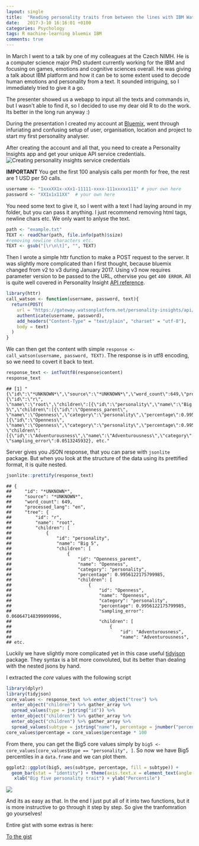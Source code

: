 ```yaml
---
layout: single
title:  "Reading personality traits from between the lines with IBM Watson"
date:   2017-3-10 16:16:01 +0100
categories: Psychology
tags: R machine-learning bluemix IBM
comments: true
---
```

In March I went to a talk by one of my colleagues at the Czech NIMH. He is a computer science major PhD student currently working for the IBM and focusing on games, emotions and cognitive sciences overall. He was giving a talk about IBM platform and how it can be to some extent used to decode human emotions and personality from a text. It sounded intriguing, so I immediately tried to give it a go.

The presenter showed us a webapp to input all the texts and commands in, but I wasn't able to find it, so I decided to use my dear old R to do the work. Its better in the long run anyway :)

During the presentation I created my account at [Bluemix](https://console.ng.bluemix.net/dashboard/apps/), went through infuriating and confusing setup of user, organisation, location and project to start my first personality analyser. 

After creating the account and all that, you need to create a Personality Insights app and get your unique API service credentials.
![Creating personality insights service credentials]({{site.baseurl}}/assets/img/2017/bluemix-dashboard.png)

**IMPORTANT** You get the first 100 analysis calls per month for free, the rest are 1 USD per 50 calls.

``` r
username <- "1xxxXX1x-xXx1-11111-xxxx-111xxxxx111" # your own here 
password <- "XX1x1x11XX"  # your own here 
```

You need some text to give it, so I went with a text I had laying around in my folder, but you can pass it anything. I just recommend removing html tags, newline chars etc. We only want to anlyse the text.

``` r
path <- "example.txt"
TEXT <- readChar(path, file.info(path)$size)
#removing newline characters etc.
TEXT <- gsub("[\r\n\t]", "", TEXT)
```

Then I wrote a simple httr function to make a POST request to the server. It was slightly more complicated than I first thought, because bluemix changed from v2 to v3 during January 2017. Using v3 now requires parameter version to be passed to the URL, othervise you get `400 ERROR`. All is quite well covered in Personality Insight [API reference](https://www.ibm.com/watson/developercloud/personality-insights/api/v3/?curl#profile).

``` r
library(httr)
call_watson <- function(username, password, text){
  return(POST(
    url = "https://gateway.watsonplatform.net/personality-insights/api/v3/profile?version=2016-10-20",
    authenticate(username, password),
    add_headers("Content-Type" = "text/plain", "charset" = "utf-8"),
    body = text)
  )
}
```

We can then get the content with simple `response <- call_watson(username, password, TEXT)`. The response is in utf8 encoding, so we need to covert it back to text.

``` r
response_text <- intToUtf8(response$content)
response_text
```
    ## [1] "{\"id\":\"*UNKNOWN*\",\"source\":\"*UNKNOWN*\",\"word_count\":649,\"processed_lang\":\"en\",\"tree\":{\"id\":\"r\",
    \"name\":\"root\",\"children\":[{\"id\":\"personality\",\"name\":\"Big 5\",\"children\":[{\"id\":\"Openness_parent\",
    \"name\":\"Openness\",\"category\":\"personality\",\"percentage\":0.9956122175799985,\"children\":[{\"id\":\"Openness\",
    \"name\":\"Openness\",\"category\":\"personality\",\"percentage\":0.9956122175799985,\"sampling_error\":0.060647148399999996,
    \"children\":[{\"id\":\"Adventurousness\",\"name\":\"Adventurousness\",\"category\":\"personality\",\"percentage\":0.5327229012181444,
    \"sampling_error\":0.0513245932}, etc."

Server gives you JSON response, that you can parse with `jsonlite` package. But when you look at the structure of the data using its prettified format, it is quite nested.

``` r
jsonlite::prettify(response_text)
```
    ## {
    ##     "id": "*UNKNOWN*",
    ##     "source": "*UNKNOWN*",
    ##     "word_count": 649,
    ##     "processed_lang": "en",
    ##     "tree": {
    ##         "id": "r",
    ##         "name": "root",
    ##         "children": [
    ##             {
    ##                 "id": "personality",
    ##                 "name": "Big 5",
    ##                 "children": [
    ##                     {
    ##                         "id": "Openness_parent",
    ##                         "name": "Openness",
    ##                         "category": "personality",
    ##                         "percentage": 0.9956122175799985,
    ##                         "children": [
    ##                             {
    ##                                 "id": "Openness",
    ##                                 "name": "Openness",
    ##                                 "category": "personality",
    ##                                 "percentage": 0.9956122175799985,
    ##                                 "sampling_error": 0.060647148399999996,
    ##                                 "children": [
    ##                                     {
    ##                                         "id": "Adventurousness",
    ##                                         "name": "Adventurousness",
    ## etc.

Luckily we have slightly more complicated yet in this case useful [tidyjson](https://cran.r-project.org/web/packages/tidyjson/vignettes/introduction-to-tidyjson.html) package. They syntax is a bit more convoluted, but its better than dealing with the nested jsons by hand.

I extracted the *core* values with the following script

``` r
library(dplyr)
library(tidyjson)
core_values <- response_text %>% enter_object("tree") %>% 
  enter_object("children") %>% gather_array %>%
  spread_values(type = jstring("id")) %>%
  enter_object("children") %>% gather_array %>%
  enter_object("children") %>% gather_array %>%
  spread_values(subtype = jstring("name"), percentage = jnumber("percentage"))
core_values$percentage = core_values$percentage * 100
```

From there, you can get the Big5 core values simply by `big5 <- core_values[core_values$type == "personality", ]`. So now we have Big5 percentiles in a `data.frame` and we can plot them.

``` r
ggplot2::ggplot(big5, aes(subtype, percentage, fill = subtype)) + 
  geom_bar(stat = "identity") + theme(axis.text.x = element_text(angle = 45, hjust = 1), legend.position = "none") + 
   xlab("Big five personality trait") + ylab("Percentile")
```

![]({{site.baseurl}}/assets/fig/watson-big5.png)<!-- -->

And its as easy as that. In the end I just put all of it into two functions, but it is more instructive to go through it step by step. So give the tranfomration go yourselves!

Entire gist with some extras is here:

[To the gist](https://gist.github.com/hejtmy/62b6a4d15a1d03a79c436255d5f1312a)